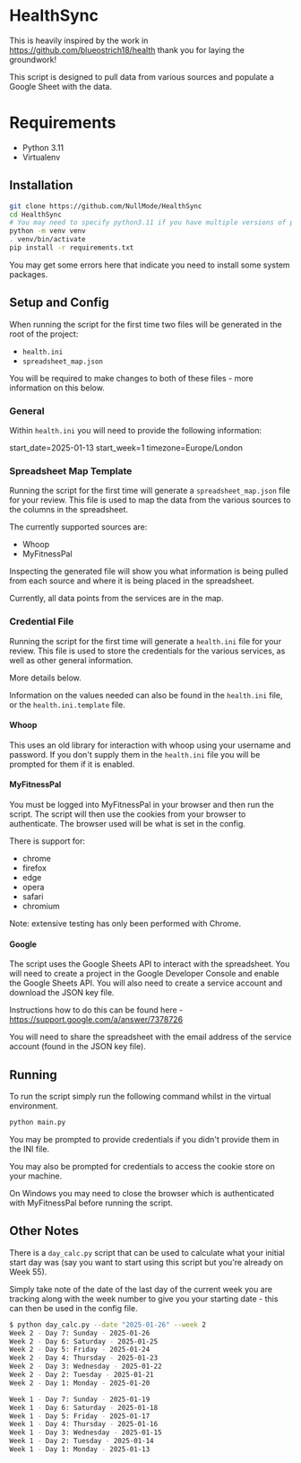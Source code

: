 # HealthSync

This is heavily inspired by the work in https://github.com/blueostrich18/health thank you for laying the groundwork!

This script is designed to pull data from various sources and populate a Google Sheet with the data.

# Requirements

- Python 3.11
- Virtualenv

## Installation

```bash
git clone https://github.com/NullMode/HealthSync
cd HealthSync 
# You may need to specify python3.11 if you have multiple versions of python installed
python -m venv venv
. venv/bin/activate
pip install -r requirements.txt
```

You may get some errors here that indicate you need to install some system packages.

## Setup and Config

When running the script for the first time two files will be generated in the root of the project:

- `health.ini`
- `spreadsheet_map.json`

You will be required to make changes to both of these files - more information on this below.

### General

Within `health.ini` you will need to provide the following information:

start_date=2025-01-13
start_week=1
timezone=Europe/London

### Spreadsheet Map Template

Running the script for the first time will generate a `spreadsheet_map.json` file for your review. This file is used to map the data from the various sources to the columns in the spreadsheet.

The currently supported sources are:

- Whoop
- MyFitnessPal

Inspecting the generated file will show you what information is being pulled from each source and where it is being placed in the spreadsheet.

Currently, all data points from the services are in the map.

### Credential File

Running the script for the first time will generate a `health.ini` file for your review. This file is used to store the credentials for the various services, as well as other general information.

More details below.

Information on the values needed can also be found in the `health.ini` file, or the `health.ini.template` file.

#### Whoop

This uses an old library for interaction with whoop using your username and password. If you don't supply them in the `health.ini` file you will be prompted for them if it is enabled.

#### MyFitnessPal

You must be logged into MyFitnessPal in your browser and then run the script. The script will then use the cookies from your browser to authenticate. The browser used will be what is set in the config. 

There is support for:

- chrome
- firefox
- edge
- opera
- safari
- chromium

Note: extensive testing has only been performed with Chrome.

#### Google

The script uses the Google Sheets API to interact with the spreadsheet. You will need to create a project in the Google Developer Console and enable the Google Sheets API. You will also need to create a service account and download the JSON key file.

Instructions how to do this can be found here - https://support.google.com/a/answer/7378726

You will need to share the spreadsheet with the email address of the service account (found in the JSON key file).

## Running

To run the script simply run the following command whilst in the virtual environment.

```bash
python main.py
```

You may be prompted to provide credentials if you didn't provide them in the INI file.

You may also be prompted for credentials to access the cookie store on your machine.

On Windows you may need to close the browser which is authenticated with MyFitnessPal before running the script.

## Other Notes

There is a `day_calc.py` script that can be used to calculate what your initial start day was (say you want to start using this script but you're already on Week 55).

Simply take note of the date of the last day of the current week you are tracking along with the week number to give you your starting date - this can then be used in the config file.

```sh
$ python day_calc.py --date "2025-01-26" --week 2
Week 2 - Day 7: Sunday - 2025-01-26
Week 2 - Day 6: Saturday - 2025-01-25
Week 2 - Day 5: Friday - 2025-01-24
Week 2 - Day 4: Thursday - 2025-01-23
Week 2 - Day 3: Wednesday - 2025-01-22
Week 2 - Day 2: Tuesday - 2025-01-21
Week 2 - Day 1: Monday - 2025-01-20

Week 1 - Day 7: Sunday - 2025-01-19
Week 1 - Day 6: Saturday - 2025-01-18
Week 1 - Day 5: Friday - 2025-01-17
Week 1 - Day 4: Thursday - 2025-01-16
Week 1 - Day 3: Wednesday - 2025-01-15
Week 1 - Day 2: Tuesday - 2025-01-14
Week 1 - Day 1: Monday - 2025-01-13
```
